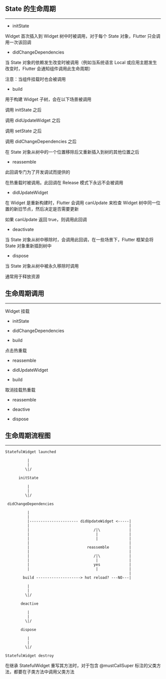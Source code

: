 ## State 的生命周期

---

- initState

Widget 首次插入到 Widget 树中时被调用，对于每个 State 对象，Flutter 只会调用一次该回调

- didChangeDependencies

当 State 对象的依赖发生改变时被调用（例如当系统语言 Local 或应用主题发生改变时，Flutter 会通知组件调用此生命周期）

注意：当组件挂载时也会被调用

- build

用于构建 Widget 子树，会在以下场景被调用

调用 initState 之后

调用 didUpdateWidget 之后

调用 setState 之后

调用 didChangeDependencies 之后

在 State 对象从树中的一个位置移除后又重新插入到树的其他位置之后

- reassemble

此回调专门为了开发调试而提供的

在热重载时被调用。此回调在 Release 模式下永远不会被调用

- didUpdateWidget

在 Widget 是重新构建时，Flutter 会调用 canUpdate 来检查 Widget 树中同一位置的新旧节点，然后决定是否需要更新

如果 canUpdate 返回 true，则调用此回调

- deactivate

当 State 对象从树中移除时，会调用此回调，在一些场景下，Flutter 框架会将 State 对象重新插到树中

- dispose

当 State 对象从树中被永久移除时调用

通常用于释放资源

## 生命周期调用

---

Widget 挂载

- initState

- didChangeDependencies

- build

点击热重载

- reassemble

- didUpdateWidget

- build

取消挂载热重载

- reassemble

- deactive

- dispose

## 生命周期流程图

---

```
StatefulWidget launched

          |
          |
         \|/

      initState

          |
          |
         \|/

 didChangeDependencies

          |
          |
          |---------------------- didUpdateWidget <-----|
          |                                             |
          |                             /|\             |
          |                              |              |
          |                              |              |
          |                                             |
          |                          reassemble         |
          |                                             |
          |                             /|\             |
          |                              |              |
          |                             yes             |
          |                              |              |
                                                        |
        build --------------------> hot reload? ---NO---|

          |
          |
         \|/

       deactive

          |
          |
         \|/

       dispose

          |
          |
         \|/

StatefulWidget destroy
```

在继承 StatefulWidget 重写其方法时，对于包含 @mustCallSuper 标注的父类方法，都要在子类方法中调用父类方法
